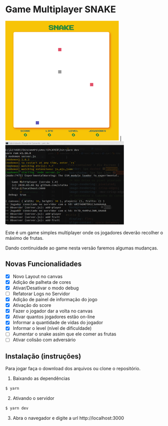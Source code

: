 # Game Multiplayer SNAKE

<img src="img02.png" alt="img01" style="zoom:50%;" /> | <img src="img01.png" alt="img02" style="zoom:50%;" />

Este é um game simples multiplayer onde os jogadores deverão recolher o máximo de frutas.

Dando continuidade ao game nesta versão faremos algumas mudanças.

## Novas Funcionalidades

- [x] Novo Layout no canvas
- [x] Adição de palheta de cores
- [x] Ativar/Desativar o modo debug
- [ ] Refatorar Logs no Servidor
- [x] Adição de painel de informação do jogo
- [x] Ativação do score
- [x] Fazer o jogador dar a volta no canvas
- [x] Ativar quantos jogadores estão on-line
- [x] Informar a quantidade de vidas do jogador
- [x] Informar o level (nível de dificuldade)
- [ ] Aumentar o snake assim que ele comer as frutas
- [ ] Ativar colisão com adversário

## Instalação (instruções)

Para jogar faça o download dos arquivos ou clone o repositório.

1. Baixando as dependências

```bash
$ yarn
```

2. Ativando o servidor

```bash
$ yarn dev
```

3. Abra o navegador e digite a url http://localhost:3000
